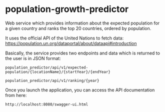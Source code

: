 # population-growth-predictor

Web service which provides information about the expected population for a given country and ranks the top 20 countries,
ordered by population.

It uses the official API of the United Nations to fetch data: https://population.un.org/dataportal/about/dataapi#introduction

Basically, the service provides two endpoints and data which is returned to the user is in JSON format:

```
population_predictor/api/v1/expected-population/{locationName}/{startYear}/{endYear}
```

```
population_predictor/api/v1/ranking/{year}
```

Once you launch the application, you can access the API documentation from here:

```
http://localhost:8080/swagger-ui.html
```